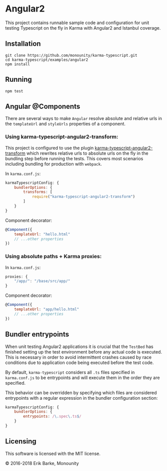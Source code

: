 # Angular2

This project contains runnable sample code and configuration for unit testing
Typescript on the fly in Karma with Angular2 and Istanbul coverage.

## Installation

```
git clone https://github.com/monounity/karma-typescript.git
cd karma-typescript/examples/angular2
npm install
```

## Running

```
npm test
```

## Angular @Components

There are several ways to make `Angular` resolve absolute and relative urls in the `templateUrl`
and `styleUrls` properties of a component. 

### Using karma-typescript-angular2-transform:

This project is configured to use the plugin
[karma-typescript-angular2-transform](https://github.com/monounity/karma-typescript-angular2-transform)
which rewrites relative urls to absolute urls on the fly in the bundling step before running the tests.
This covers most scenarios including bundling for production with `webpack`.

In `karma.conf.js`:

```javascript
karmaTypescriptConfig: {
    bundlerOptions: {
        transforms: [
            require("karma-typescript-angular2-transform")
        ]
    }
}
```

Component decorator:
```javascript
@Component({
    templateUrl: "hello.html"
    // ...other properties
})
```

### Using absolute paths + Karma proxies:

In `karma.conf.js`:

```javascript
proxies: {
    "/app/": "/base/src/app/"
}
```

Component decorator:
```javascript
@Component({
    templateUrl: "app/hello.html"
    // ...other properties
})
```

## Bundler entrypoints

When unit testing Angular2 applications it is crucial that the `TestBed` has finished setting
up the test environment before any actual code is executed. This is necessary in order to avoid
intermittent crashes caused by race conditions due to application code being executed before the test code.

By default, `karma-typescript` considers all `.ts` files specified in `karma.conf.js` to be entrypoints
and will execute them in the order they are specified.

This behavior can be overridden by specifying which files are considered entrypoints
with a regular expression in the bundler configuration section:

```javascript
karmaTypescriptConfig: {
    bundlerOptions: {
        entrypoints: /\.spec\.ts$/ 
    }
}
```

## Licensing

This software is licensed with the MIT license.

© 2016-2018 Erik Barke, Monounity
